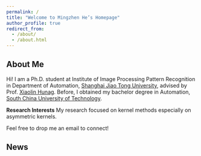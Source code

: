 ```yaml
---
permalink: /
title: "Welcome to Mingzhen He’s Homepage"
author_profile: true
redirect_from: 
  - /about/
  - /about.html
---
```

**About Me**
------
Hi! I am a Ph.D. student at Institute of Image Processing Pattern Recognition in Department of Automation, [Shanghai Jiao Tong University](https://en.sjtu.edu.cn/), advised by Prof. [Xiaolin Hunag](http://www.pami.sjtu.edu.cn/en/xiaolin). Before, I obtained my bachelor degree in Automation, [South China University of Technology](https://www.scut.edu.cn/en/).

**Research Interests**
My research focused on kernel methods especially on asymmetric kernels.

Feel free to drop me an email to connect!

**News**
------
